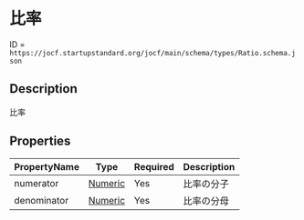 # 比率

ID = `https://jocf.startupstandard.org/jocf/main/schema/types/Ratio.schema.json`

## Description
比率

## Properties

| PropertyName | Type | Required | Description |
|-------------|------|----------|-------------|
| numerator | [Numeric](../../types/Numeric.md) | Yes | 比率の分子 |
| denominator | [Numeric](../../types/Numeric.md) | Yes | 比率の分母 |